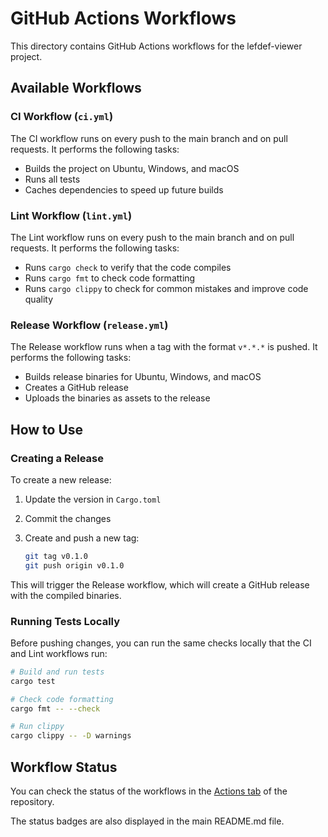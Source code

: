 # GitHub Actions Workflows

This directory contains GitHub Actions workflows for the lefdef-viewer project.

## Available Workflows

### CI Workflow (`ci.yml`)

The CI workflow runs on every push to the main branch and on pull requests. It performs the following tasks:

- Builds the project on Ubuntu, Windows, and macOS
- Runs all tests
- Caches dependencies to speed up future builds

### Lint Workflow (`lint.yml`)

The Lint workflow runs on every push to the main branch and on pull requests. It performs the following tasks:

- Runs `cargo check` to verify that the code compiles
- Runs `cargo fmt` to check code formatting
- Runs `cargo clippy` to check for common mistakes and improve code quality

### Release Workflow (`release.yml`)

The Release workflow runs when a tag with the format `v*.*.*` is pushed. It performs the following tasks:

- Builds release binaries for Ubuntu, Windows, and macOS
- Creates a GitHub release
- Uploads the binaries as assets to the release

## How to Use

### Creating a Release

To create a new release:

1. Update the version in `Cargo.toml`
2. Commit the changes
3. Create and push a new tag:

   ```bash
   git tag v0.1.0
   git push origin v0.1.0
   ```

This will trigger the Release workflow, which will create a GitHub release with the compiled binaries.

### Running Tests Locally

Before pushing changes, you can run the same checks locally that the CI and Lint workflows run:

```bash
# Build and run tests
cargo test

# Check code formatting
cargo fmt -- --check

# Run clippy
cargo clippy -- -D warnings
```

## Workflow Status

You can check the status of the workflows in the [Actions tab](https://github.com/vowstar/lefdef-viewer/actions) of the repository.

The status badges are also displayed in the main README.md file.
